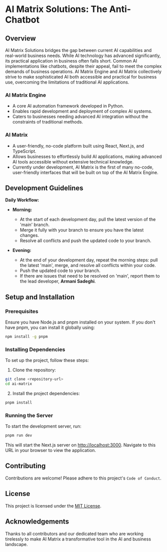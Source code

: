 # AI Matrix Solutions: The Anti-Chatbot

## Overview

AI Matrix Solutions bridges the gap between current AI capabilities and real-world business needs. While AI technology has advanced significantly, its practical application in business often falls short. Common AI implementations like chatbots, despite their appeal, fail to meet the complex demands of business operations. AI Matrix Engine and AI Matrix collectively strive to make sophisticated AI both accessible and practical for business use, overcoming the limitations of traditional AI applications.

### AI Matrix Engine

- A core AI automation framework developed in Python.
- Enables rapid development and deployment of complex AI systems.
- Caters to businesses needing advanced AI integration without the constraints of traditional methods.

### AI Matrix

- A user-friendly, no-code platform built using React, Next.js, and TypeScript.
- Allows businesses to effortlessly build AI applications, making advanced AI tools accessible without extensive technical knowledge.
- Currently under development, AI Matrix is the first of many no-code, user-friendly interfaces that will be built on top of the AI Matrix Engine.

## Development Guidelines

**Daily Workflow:**

- **Morning:**
  - At the start of each development day, pull the latest version of the 'main' branch.
  - Merge it fully with your branch to ensure you have the latest changes.
  - Resolve all conflicts and push the updated code to your branch.

- **Evening:**
  - At the end of your development day, repeat the morning steps: pull the latest 'main', merge, and resolve all conflicts within your code.
  - Push the updated code to your branch.
  - If there are issues that need to be resolved on 'main', report them to the lead developer, **Armani Sadeghi**.

## Setup and Installation

### Prerequisites

Ensure you have Node.js and pnpm installed on your system. If you don't have pnpm, you can install it globally using:

```bash
npm install -g pnpm
```

### Installing Dependencies

To set up the project, follow these steps:

1. Clone the repository:

```bash
git clone <repository-url>
cd ai-matrix
```

2. Install the project dependencies:

```bash
pnpm install
```

### Running the Server

To start the development server, run:

```bash
pnpm run dev
```

This will start the Next.js server on [http://localhost:3000](http://localhost:3000). Navigate to this URL in your browser to view the application.

## Contributing

Contributions are welcome! Please adhere to this project's `Code of Conduct`.

## License

This project is licensed under the [MIT License](LICENSE.md).

## Acknowledgements

Thanks to all contributors and our dedicated team who are working tirelessly to make AI Matrix a transformative tool in the AI and business landscape.
